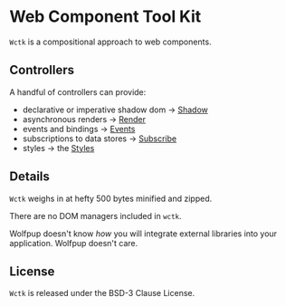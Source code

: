 # Web Component Tool Kit

`Wctk` is a compositional approach to web components.

## Controllers

A handful of controllers can provide:

- declarative or imperative shadow dom -> [Shadow](./shadow/README.md)
- asynchronous renders -> [Render](./render/README.md)
- events and bindings -> [Events](./events/README.md)
- subscriptions to data stores -> [Subscribe](./subscribe/README.md)
- styles -> the [Styles](./styles/README.md)



## Details

`Wctk` weighs in at hefty 500 bytes minified and zipped.

There are no DOM managers included in `wctk`.

Wolfpup doesn't know _how_ you will integrate external libraries into your application. Wolfpup doesn't care. 

## License

`Wctk` is released under the BSD-3 Clause License.
